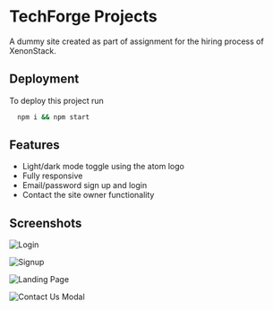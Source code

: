 
# TechForge Projects

A dummy site created as part of assignment for the hiring process of XenonStack.


## Deployment

To deploy this project run

```bash
  npm i && npm start
```


## Features

- Light/dark mode toggle using the atom logo
- Fully responsive
- Email/password sign up and login
- Contact the site owner functionality


## Screenshots

![Login](https://github.com/harisj58/xenonstack_assignment_frontend/assets/72334266/7526b9e1-e9f1-4f3e-80ff-e71f0f4f18ac)

![Signup](https://github.com/harisj58/xenonstack_assignment_frontend/assets/72334266/e2d48f39-851f-4b18-9a0b-4ef751dd5c10)

![Landing Page](https://github.com/harisj58/xenonstack_assignment_frontend/assets/72334266/3d729cd3-bfa4-472a-b424-649524ceb9fb)

![Contact Us Modal](https://github.com/harisj58/xenonstack_assignment_frontend/assets/72334266/2ecef61a-e5dc-493f-a35e-901c424cd28d)


